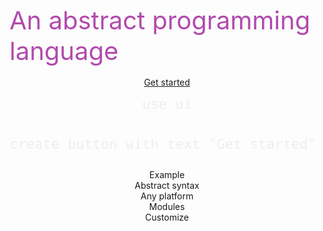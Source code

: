 <!-- _coverpage.md -->

<div style="height:150px"></div>
<span style="font-size: 40px;color:#b14aad">An abstract programming language
</span>

<br>

<br>

<center style="width: 100%;">


<!--iframe src="https://puzzlelang.org/run" style="border: none;width:800px;height: 500px;max-width:100%;text-align:left;padding:0px;margin:0px;border-radius:5px; display: block;"></iframe-->


<div class="cover_codebox" id="1">
<a href="#chapters/GUIDES" class="btn-primary">Get started</a>
<pre><code class="lang-puzzle" style="font-size:22px !important;color:#EEEEEE">use ui

create button with text "Get started"
</code></pre>
</div>


<div class="cover_codebox" id="2" style="display: none">
<div style="color:white;font-size: 22px">Click the enter key</div>
<hr>
<pre><code class="lang-puzzle" style="font-size:22px !important;color:#EEEEEE">use ui

render (
	&#60;div>Click the enter key&#60;/div>
)

on key enter (alert "enter was pressed")
</code></pre>
</div>

<div class="cover_codebox" id="3" style="display: none">
<pre><code class="lang-puzzle" style="font-size:22px !important;color:#EEEEEE">&#60;!-- Browser&#60;  -->
&#60;script type="text/x-puzzle">print "i am runnning in the browser"&#60;/script>

// Embedded
puzzle.parse("print hi")

// CLI
puzzle> print hi
</code></pre>
</div>

<div class="cover_codebox" id="4" style="display: none">
<pre><code class="lang-puzzle" style="font-size:22px !important;color:#EEEEEE">// Use official module
use rest;

// Remote module
use https://domain.com/module.js

// Local module
use path/to/file.js
</code></pre>
</div>

<div class="cover_codebox" id="5" style="display: none">
<div style="color:white;font-size: 22px">hi</div>
<hr>
<pre><code class="lang-puzzle" style="font-size:22px !important;color:#EEEEEE">// mysyntax.js
var syntax = {
  supermodule: {
     say: {
       follow: ["{data}"],
       method: (ctx, data) => {
         alert(data)
       }
     }
  }
}

// Puzzle file
use mysyntax;
say hi
</code></pre>
</div>


<div class="badge" onclick="showExample(1)">Example</div>
<div class="badge" onclick="showExample(2)">Abstract syntax</div>
<div class="badge" onclick="showExample(3)">Any platform</div>
<div class="badge" onclick="showExample(4)">Modules</div>
<div class="badge" onclick="showExample(5)">Customize</div>

<br>

<a href="#/README">

<br>
<span class=" fa fa-chevron-down"></span>
</b>
</a>
</center>
